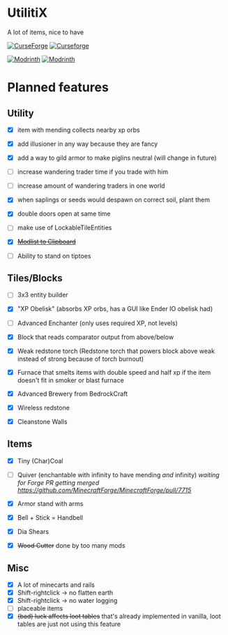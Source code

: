 # UtilitiX
A lot of items, nice to have

[![CurseForge](http://cf.way2muchnoise.eu/full_463703_downloads.svg)](https://www.curseforge.com/minecraft/mc-mods/utilitix)
[![Curseforge](http://cf.way2muchnoise.eu/versions/For%20MC_463703_all.svg)](https://www.curseforge.com/minecraft/mc-mods/utilitix)

[![Modrinth](https://modrinth-utils.vercel.app/api/badge/versions?id=MMMWYsjm&logo=true)](https://modrinth.com/mod/utilitix)
[![Modrinth](https://modrinth-utils.vercel.app/api/badge/downloads?id=MMMWYsjm&logo=true)](https://modrinth.com/mod/utilitix)

# Planned features
## Utility
- [x] item with mending collects nearby xp orbs
- [x] add illusioner in any way because they are fancy
- [x] add a way to gild armor to make piglins neutral (will change in future)
- [ ] increase wandering trader time if you trade with him
- [ ] increase amount of wandering traders in one world
- [x] when saplings or seeds would despawn on correct soil, plant them
- [x] double doors open at same time
- [ ] make use of LockableTileEntities
- [x] ~~[Modlist to Clipboard](https://github.com/noeppi-noeppi/LibX/issues/6)~~
- [ ] Ability to stand on tiptoes


## Tiles/Blocks
- [ ] 3x3 entity builder
- [x] "XP Obelisk" (absorbs XP orbs, has a GUI like Ender IO obelisk had)
- [ ] Advanced Enchanter (only uses required XP, not levels)
- [x] Block that reads comparator output from above/below
- [x] Weak redstone torch (Redstone torch that powers block above weak instead of strong because of torch burnout)
- [x] Furnace that smelts items with double speed and half xp if the item doesn't fit in smoker or blast furnace
- [x] Advanced Brewery from BedrockCraft
- [x] Wireless redstone
- [x] Cleanstone Walls


## Items
- [x] Tiny (Char)Coal
- [ ] Quiver (enchantable with infinity to have mending *and* infinity) *waiting for Forge PR getting
  merged https://github.com/MinecraftForge/MinecraftForge/pull/7715*
- [x] Armor stand with arms
- [x] Bell + Stick = Handbell
- [x] Dia Shears
- [x] ~~Wood Cutter~~ done by too many mods


## Misc
- [x] A lot of minecarts and rails
- [x] Shift-rightclick -> no flatten earth
- [x] Shift-rightclick -> no water logging
- [ ] placeable items
- [x] ~~(bad) luck affects loot tables~~ that's already implemented in vanilla, loot tables are just not using this
  feature